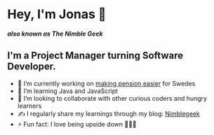 # Hey, I'm Jonas 👋
***also known as The Nimble Geek***

## I'm a Project Manager turning Software Developer. 

- 🔭 I’m currently working on [making pension easier]([url](https://investor.nordea.se/nora-pension/public/)) for Swedes
- 🌱 I’m learning Java and JavaScript 
- 👯 I’m looking to collaborate with other curious coders and hungry learners
- ✍️  I regularly share my learnings through my blog: [Nimblegeek]([url](https://www.nimblegeek.com/)) 
- ⚡ Fun fact: I love being upside down 🤸🏽‍♂️ 

